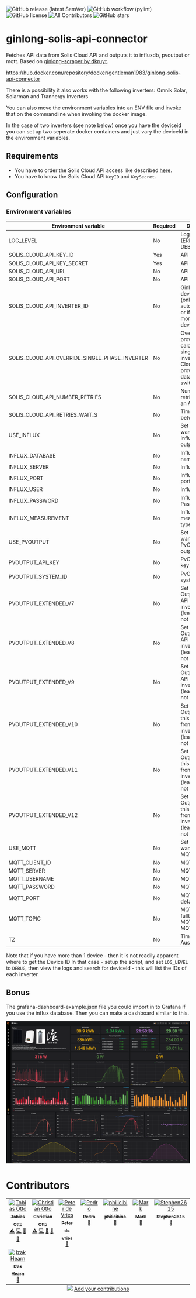 ![GitHub release (latest SemVer)](https://img.shields.io/github/v/release/Gentleman1983/ginlong_solis_api_connector?sort=semver&style=plastic)
![GitHub workflow (pylint)](https://img.shields.io/github/actions/workflow/status/Gentleman1983/ginlong_solis_api_connector/pylint.yml?label=pylint&style=plastic)
![GitHub license](https://img.shields.io/github/license/Gentleman1983/ginlong_solis_api_connector?style=plastic)
![All Contributors](https://img.shields.io/github/all-contributors/Gentleman1983/ginlong_solis_api_connector?style=plastic)
![GitHub stars](https://img.shields.io/github/stars/Gentleman1983/ginlong_solis_api_connector?style=plastic)

# ginlong-solis-api-connector

Fetches API data from Solis Cloud API and outputs it to influxdb, pvoutput or mqtt. Based on [ginlong-scraper by dkruyt](https://github.com/dkruyt/ginlong-scraper).

https://hub.docker.com/repository/docker/gentleman1983/ginlong-solis-api-connector

There is a possibility it also works with the following inverters: Omnik Solar, Solarman and Trannergy Inverters

You can also move the environment variables into an ENV file and invoke that on the commandline when 
invoking the docker image.

In the case of two inverters (see note below) once you have the deviceid you can set up two seperate docker containers
and just vary the deviceId in the environment variables.

## Requirements
* You have to order the Solis Cloud API access like described [here](https://solis-service.solisinverters.com/support/solutions/articles/44002212561-api-access-soliscloud).
* You have to know the Solis Cloud API `KeyID` and `KeySecret`.

## Configuration

### Environment variables

| Environment variable                            | Required | Description                                                                                                                          | Default value                  |
|-------------------------------------------------|----------|--------------------------------------------------------------------------------------------------------------------------------------|--------------------------------|
| LOG_LEVEL                                       | No       | Logging level (ERROR, INFO, DEBUG)                                                                                                   | `INFO`                         |
| SOLIS_CLOUD_API_KEY_ID                          | Yes      | API Key ID                                                                                                                           | *empty*                        |
| SOLIS_CLOUD_API_KEY_SECRET                      | Yes      | API Key Secret                                                                                                                       | *empty*                        |
| SOLIS_CLOUD_API_URL                             | No       | API URL                                                                                                                              | `https://www.soliscloud.com`   |
| SOLIS_CLOUD_API_PORT                            | No       | API Port                                                                                                                             | `13333`                        |
| SOLIS_CLOUD_API_INVERTER_ID                     | No       | Ginlong Solis device ID<br/>(only required if auto-detect fails or if you have more than one device)                                 | `0` or *empty*                 |
| SOLIS_CLOUD_API_OVERRIDE_SINGLE_PHASE_INVERTER  | No       | Override to provide correct calculations for single phase inverters if Solis Cloud API provides wrong data. Simply switch to `true`  | *empty*                        |
| SOLIS_CLOUD_API_NUMBER_RETRIES                  | No       | Number of retries to fetch an API endpoint                                                                                           | `3`                            |
| SOLIS_CLOUD_API_RETRIES_WAIT_S                  | No       | Timeout between retries                                                                                                              | `1`                            |
| USE_INFLUX                                      | No       | Set to true if you want to use InfluxDB as output                                                                                    | `false`                        |
| INFLUX_DATABASE                                 | No       | InfluxDB DB name                                                                                                                     | `influxdb`                     |
| INFLUX_SERVER                                   | No       | InfluxDB server                                                                                                                      | `localhost`                    |
| INFLUX_PORT                                     | No       | InfluxDB server port                                                                                                                 | `8086`                         |
| INFLUX_USER                                     | No       | InfluxDB User                                                                                                                        | *empty*                        |
| INFLUX_PASSWORD                                 | No       | InfluxDB Password                                                                                                                    | *empty*                        |
| INFLUX_MEASUREMENT                              | No       | InfluxDB measurement type                                                                                                            | `PV`                           |
| USE_PVOUTPUT                                    | No       | Set to true if you want to use PvOutput as output                                                                                    | `false`                        |
| PVOUTPUT_API_KEY                                | No       | PvOutput API key                                                                                                                     | *empty*                        |
| PVOUTPUT_SYSTEM_ID                              | No       | PvOutput system ID                                                                                                                   | *empty*                        |
| PVOUTPUT_EXTENDED_V7                            | No       | Set Extendet Output v7 to this API Key from inverterDetail (leave blank if not donated)                                              | *empty*                        |
| PVOUTPUT_EXTENDED_V8                            | No       | Set Extendet Output v8 to this API Key from inverterDetail (leave blank if not donated)                                              | *empty*                        |
| PVOUTPUT_EXTENDED_V9                            | No       | Set Extendet Output v9 to this API Key from inverterDetail (leave blank if not donated)                                              | *empty*                        |
| PVOUTPUT_EXTENDED_V10                           | No       | Set Extendet Output v10 to this API Key from inverterDetail (leave blank if not donated)                                             | *empty*                        |
| PVOUTPUT_EXTENDED_V11                           | No       | Set Extendet Output v11 to this API Key from inverterDetail (leave blank if not donated)                                             | *empty*                        |
| PVOUTPUT_EXTENDED_V12                           | No       | Set Extendet Output v12 to this API Key from inverterDetail (leave blank if not donated)                                             | *empty*                        |
| USE_MQTT                                        | No       | Set to true if you want to use MQTT as output                                                                                        | `false`                        |
| MQTT_CLIENT_ID                                  | No       | MQTT client ID                                                                                                                       | `pv`                           |
| MQTT_SERVER                                     | No       | MQTT server                                                                                                                          | `localhost`                    |
| MQTT_USERNAME                                   | No       | MQTT username                                                                                                                        | *empty*                        |
| MQTT_PASSWORD                                   | No       | MQTT password                                                                                                                        | *empty*                        |
| MQTT_PORT                                       | No       | MQTT port default 1883                                                                                                               | `1883`                         |
| MQTT_TOPIC                                      | No       | MQTT topic root, fulltopic will by MQTT_Topic / MQTT_Client_ID                                                                       | `topic`                        |     
| TZ                                              | No       | TimeZone e.g Australia/Sydney                                                                                                        | *empty*                        |

Note that if you have more than 1 device - then it is not readily apparent where to get the Device ID
In that case - setup the script, and set `LOG_LEVEL` to `DEBUG`, then view the logs and search for deviceId - 
this will list the IDs of each inverter.

## Bonus

The grafana-dashboard-example.json file you could import in to Grafana if you use the influx database. Then you can make a dashboard similar to this.

![grafana](https://github.com/dkruyt/resources/raw/master/grafana-dashboard-ginlong-small.png)

# Contributors

<!-- ALL-CONTRIBUTORS-LIST:START - Do not remove or modify this section -->
<!-- prettier-ignore-start -->
<!-- markdownlint-disable -->
<table>
  <tbody>
    <tr>
      <td align="center" valign="top" width="14.28%"><a href="https://github.com/TobiO79"><img src="https://avatars.githubusercontent.com/u/30373938?v=4?s=100" width="100px;" alt="Tobias Otto"/><br /><sub><b>Tobias Otto</b></sub></a><br /><a href="https://github.com/Gentleman1983/ginlong_solis_api_connector/commits?author=TobiO79" title="Tests">⚠️</a> <a href="https://github.com/Gentleman1983/ginlong_solis_api_connector/commits?author=TobiO79" title="Code">💻</a> <a href="#maintenance-TobiO79" title="Maintenance">🚧</a> <a href="https://github.com/Gentleman1983/ginlong_solis_api_connector/pulls?q=is%3Apr+reviewed-by%3ATobiO79" title="Reviewed Pull Requests">👀</a></td>
      <td align="center" valign="top" width="14.28%"><a href="https://github.com/Gentleman1983"><img src="https://avatars.githubusercontent.com/u/1020222?v=4?s=100" width="100px;" alt="Christian Otto"/><br /><sub><b>Christian Otto</b></sub></a><br /><a href="https://github.com/Gentleman1983/ginlong_solis_api_connector/commits?author=Gentleman1983" title="Tests">⚠️</a> <a href="https://github.com/Gentleman1983/ginlong_solis_api_connector/commits?author=Gentleman1983" title="Code">💻</a> <a href="#maintenance-Gentleman1983" title="Maintenance">🚧</a> <a href="https://github.com/Gentleman1983/ginlong_solis_api_connector/pulls?q=is%3Apr+reviewed-by%3AGentleman1983" title="Reviewed Pull Requests">👀</a></td>
      <td align="center" valign="top" width="14.28%"><a href="https://github.com/petermdevries"><img src="https://avatars.githubusercontent.com/u/15040708?v=4?s=100" width="100px;" alt="Peter de Vries"/><br /><sub><b>Peter de Vries</b></sub></a><br /><a href="https://github.com/Gentleman1983/ginlong_solis_api_connector/issues?q=author%3Apetermdevries" title="Bug reports">🐛</a></td>
      <td align="center" valign="top" width="14.28%"><a href="https://github.com/Flecky13"><img src="https://avatars.githubusercontent.com/u/57505680?v=4?s=100" width="100px;" alt="Pedro"/><br /><sub><b>Pedro</b></sub></a><br /><a href="https://github.com/Gentleman1983/ginlong_solis_api_connector/issues?q=author%3AFlecky13" title="Bug reports">🐛</a></td>
      <td align="center" valign="top" width="14.28%"><a href="https://github.com/philicibine"><img src="https://avatars.githubusercontent.com/u/16887758?v=4?s=100" width="100px;" alt="philicibine"/><br /><sub><b>philicibine</b></sub></a><br /><a href="https://github.com/Gentleman1983/ginlong_solis_api_connector/issues?q=author%3Aphilicibine" title="Bug reports">🐛</a></td>
      <td align="center" valign="top" width="14.28%"><a href="https://github.com/MetPhoto"><img src="https://avatars.githubusercontent.com/u/2766363?v=4?s=100" width="100px;" alt="Mark"/><br /><sub><b>Mark</b></sub></a><br /><a href="https://github.com/Gentleman1983/ginlong_solis_api_connector/issues?q=author%3AMetPhoto" title="Bug reports">🐛</a></td>
      <td align="center" valign="top" width="14.28%"><a href="https://github.com/Stephen2615"><img src="https://avatars.githubusercontent.com/u/43490186?v=4?s=100" width="100px;" alt="Stephen2615"/><br /><sub><b>Stephen2615</b></sub></a><br /><a href="https://github.com/Gentleman1983/ginlong_solis_api_connector/issues?q=author%3AStephen2615" title="Bug reports">🐛</a></td>
    </tr>
    <tr>
      <td align="center" valign="top" width="14.28%"><a href="https://izakwebdesigns.co.za"><img src="https://avatars.githubusercontent.com/u/25284121?v=4?s=100" width="100px;" alt="Izak Hearn"/><br /><sub><b>Izak Hearn</b></sub></a><br /><a href="https://github.com/Gentleman1983/ginlong_solis_api_connector/issues?q=author%3Aizakhearn" title="Bug reports">🐛</a></td>
    </tr>
  </tbody>
  <tfoot>
    <tr>
      <td align="center" size="13px" colspan="7">
        <img src="https://raw.githubusercontent.com/all-contributors/all-contributors-cli/1b8533af435da9854653492b1327a23a4dbd0a10/assets/logo-small.svg">
          <a href="https://all-contributors.js.org/docs/en/bot/usage">Add your contributions</a>
        </img>
      </td>
    </tr>
  </tfoot>
</table>

<!-- markdownlint-restore -->
<!-- prettier-ignore-end -->

<!-- ALL-CONTRIBUTORS-LIST:END -->
